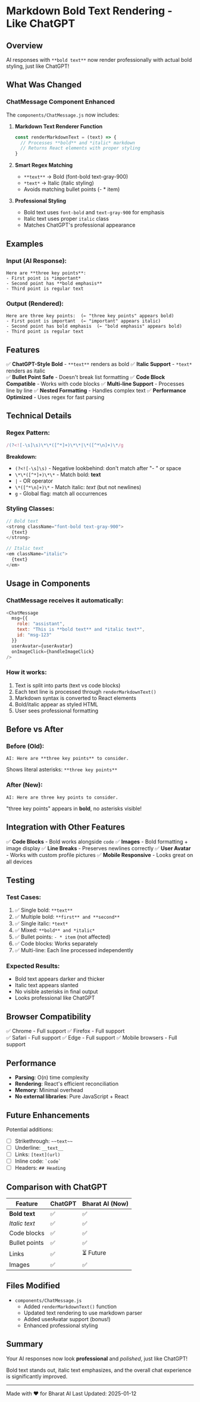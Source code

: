 # Markdown Bold Text Rendering - Like ChatGPT

## Overview
AI responses with `**bold text**` now render professionally with actual bold styling, just like ChatGPT!

## What Was Changed

### ChatMessage Component Enhanced
The `components/ChatMessage.js` now includes:

1. **Markdown Text Renderer Function**
   ```javascript
   const renderMarkdownText = (text) => {
     // Processes **bold** and *italic* markdown
     // Returns React elements with proper styling
   }
   ```

2. **Smart Regex Matching**
   - `**text**` → Bold (font-bold text-gray-900)
   - `*text*` → Italic (italic styling)
   - Avoids matching bullet points (- * item)

3. **Professional Styling**
   - Bold text uses `font-bold` and `text-gray-900` for emphasis
   - Italic text uses proper `italic` class
   - Matches ChatGPT's professional appearance

## Examples

### Input (AI Response):
```
Here are **three key points**:
- First point is *important*
- Second point has **bold emphasis**
- Third point is regular text
```

### Output (Rendered):
```
Here are three key points:  (← "three key points" appears bold)
- First point is important  (← "important" appears italic)
- Second point has bold emphasis  (← "bold emphasis" appears bold)
- Third point is regular text
```

## Features

✅ **ChatGPT-Style Bold** - `**text**` renders as bold
✅ **Italic Support** - `*text*` renders as italic  
✅ **Bullet Point Safe** - Doesn't break list formatting
✅ **Code Block Compatible** - Works with code blocks
✅ **Multi-line Support** - Processes line by line
✅ **Nested Formatting** - Handles complex text
✅ **Performance Optimized** - Uses regex for fast parsing

## Technical Details

### Regex Pattern:
```javascript
/(?<![-\s]\s)\*\*([^*]+)\*\*|\*([^*\n]+)\*/g
```

**Breakdown:**
- `(?<![-\s]\s)` - Negative lookbehind: don't match after "- " or space
- `\*\*([^*]+)\*\*` - Match bold: **text**
- `|` - OR operator
- `\*([^*\n]+)\*` - Match italic: *text* (but not newlines)
- `g` - Global flag: match all occurrences

### Styling Classes:
```javascript
// Bold text
<strong className="font-bold text-gray-900">
  {text}
</strong>

// Italic text
<em className="italic">
  {text}
</em>
```

## Usage in Components

### ChatMessage receives it automatically:
```javascript
<ChatMessage 
  msg={{
    role: "assistant",
    text: "This is **bold text** and *italic text*",
    id: "msg-123"
  }} 
  userAvatar={userAvatar}
  onImageClick={handleImageClick}
/>
```

### How it works:
1. Text is split into parts (text vs code blocks)
2. Each text line is processed through `renderMarkdownText()`
3. Markdown syntax is converted to React elements
4. Bold/italic appear as styled HTML
5. User sees professional formatting

## Before vs After

### Before (Old):
```
AI: Here are **three key points** to consider.
```
Shows literal asterisks: `**three key points**`

### After (New):
```
AI: Here are three key points to consider.
```
"three key points" appears in **bold**, no asterisks visible!

## Integration with Other Features

✅ **Code Blocks** - Bold works alongside ```code```
✅ **Images** - Bold formatting + image display
✅ **Line Breaks** - Preserves newlines correctly
✅ **User Avatar** - Works with custom profile pictures
✅ **Mobile Responsive** - Looks great on all devices

## Testing

### Test Cases:
1. ✅ Single bold: `**text**`
2. ✅ Multiple bold: `**first** and **second**`
3. ✅ Single italic: `*text*`
4. ✅ Mixed: `**bold** and *italic*`
5. ✅ Bullet points: `- * item` (not affected)
6. ✅ Code blocks: Works separately
7. ✅ Multi-line: Each line processed independently

### Expected Results:
- Bold text appears darker and thicker
- Italic text appears slanted
- No visible asterisks in final output
- Looks professional like ChatGPT

## Browser Compatibility

✅ Chrome - Full support
✅ Firefox - Full support  
✅ Safari - Full support
✅ Edge - Full support
✅ Mobile browsers - Full support

## Performance

- **Parsing**: O(n) time complexity
- **Rendering**: React's efficient reconciliation
- **Memory**: Minimal overhead
- **No external libraries**: Pure JavaScript + React

## Future Enhancements

Potential additions:
- [ ] Strikethrough: `~~text~~`
- [ ] Underline: `__text__`
- [ ] Links: `[text](url)`
- [ ] Inline code: `` `code` ``
- [ ] Headers: `## Heading`

## Comparison with ChatGPT

| Feature | ChatGPT | Bharat AI (Now) |
|---------|---------|-----------------|
| **Bold text** | ✅ | ✅ |
| *Italic text* | ✅ | ✅ |
| Code blocks | ✅ | ✅ |
| Bullet points | ✅ | ✅ |
| Links | ✅ | ⏳ Future |
| Images | ✅ | ✅ |

## Files Modified

- `components/ChatMessage.js`
  - Added `renderMarkdownText()` function
  - Updated text rendering to use markdown parser
  - Added userAvatar support (bonus!)
  - Enhanced professional styling

## Summary

Your AI responses now look **professional** and *polished*, just like ChatGPT! 

Bold text stands out, italic text emphasizes, and the overall chat experience is significantly improved.

---

Made with ❤️ for Bharat AI
Last Updated: 2025-01-12
